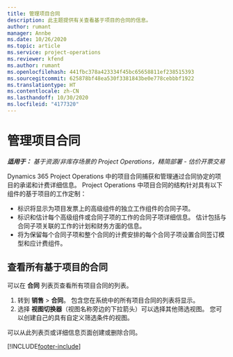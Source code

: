```yaml
---
title: 管理项目合同
description: 此主题提供有关查看基于项目的合同的信息。
author: rumant
manager: Annbe
ms.date: 10/26/2020
ms.topic: article
ms.service: project-operations
ms.reviewer: kfend
ms.author: rumant
ms.openlocfilehash: 441fbc378a423334f45bc65658811ef238515393
ms.sourcegitcommit: 625878bf48ea530f3381843be0e778cebbbf1922
ms.translationtype: HT
ms.contentlocale: zh-CN
ms.lasthandoff: 10/30/2020
ms.locfileid: "4177320"
---
```

# <a name="manage-project-contracts"></a>管理项目合同

_**适用于：** 基于资源/非库存场景的 Project Operations，精简部署 - 估价开票交易_

Dynamics 365 Project Operations 中的项目合同捕获和管理通过合同协定的项目的承诺和计费详细信息。 Project Operations 中项目合同的结构针对具有以下组件的基于项目的工作定制：

- 标识将显示为项目发票上的高级组件的独立工作组件的合同子项。
- 标识和估计每个高级组件或合同子项的工作的合同子项详细信息。 估计包括与合同子项关联的工作的计划和财务方面的信息。
- 将为保留每个合同子项和整个合同的计费安排的每个合同子项设置合同签订模型和应计费组件。

## <a name="view-all-project-based-contracts"></a>查看所有基于项目的合同

可以在 **合同** 列表页查看所有项目合同的列表。 

1. 转到 **销售** > **合同**。 包含您在系统中的所有项目合同的列表将显示。 
2. 选择 **视图切换器**（视图名称旁边的下拉箭头）可以选择其他筛选视图。 您可以创建自己的具有自定义筛选条件的视图。

可以从此列表页或详细信息页面创建或删除合同。


[!INCLUDE[footer-include](../../includes/footer-banner.md)]